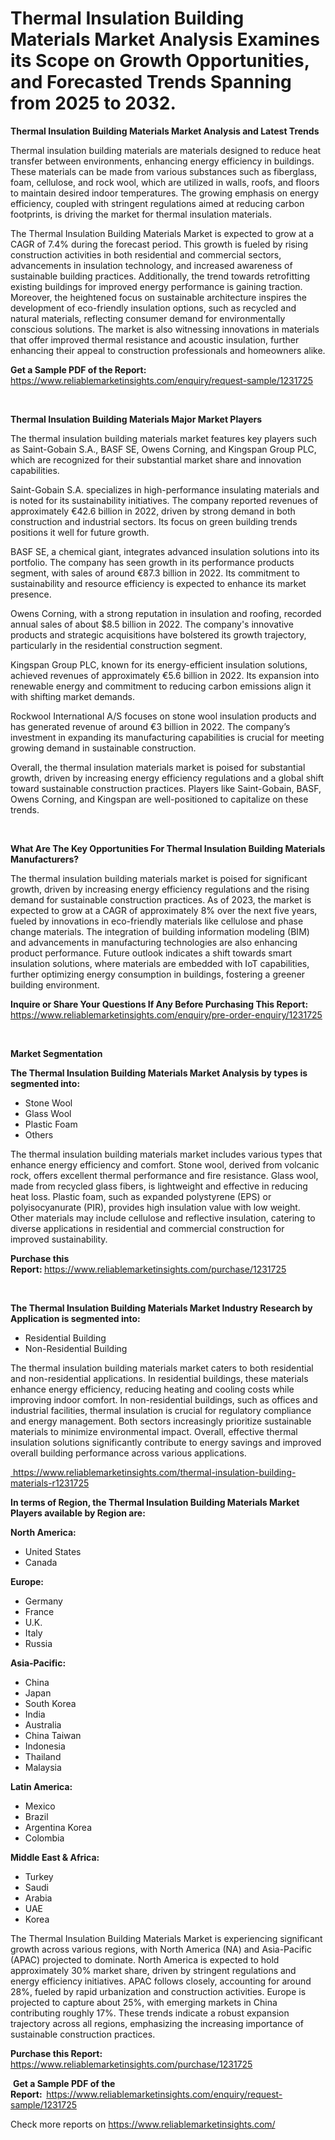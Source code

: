 <p><h1>Thermal Insulation Building Materials Market Analysis Examines its Scope on Growth Opportunities, and Forecasted Trends Spanning from 2025 to 2032.</h1></p><p><strong>Thermal Insulation Building Materials Market Analysis and Latest Trends</strong></p>
<p><p>Thermal insulation building materials are materials designed to reduce heat transfer between environments, enhancing energy efficiency in buildings. These materials can be made from various substances such as fiberglass, foam, cellulose, and rock wool, which are utilized in walls, roofs, and floors to maintain desired indoor temperatures. The growing emphasis on energy efficiency, coupled with stringent regulations aimed at reducing carbon footprints, is driving the market for thermal insulation materials.</p><p>The Thermal Insulation Building Materials Market is expected to grow at a CAGR of 7.4% during the forecast period. This growth is fueled by rising construction activities in both residential and commercial sectors, advancements in insulation technology, and increased awareness of sustainable building practices. Additionally, the trend towards retrofitting existing buildings for improved energy performance is gaining traction. Moreover, the heightened focus on sustainable architecture inspires the development of eco-friendly insulation options, such as recycled and natural materials, reflecting consumer demand for environmentally conscious solutions. The market is also witnessing innovations in materials that offer improved thermal resistance and acoustic insulation, further enhancing their appeal to construction professionals and homeowners alike.</p></p>
<p><strong>Get a Sample PDF of the Report:&nbsp;</strong> <a href="https://www.reliablemarketinsights.com/enquiry/request-sample/1231725?utm_campaign=3014&utm_medium=2&utm_source=Github&utm_content=ia&utm_term=01042025&utm_id=thermal-insulation-building-materials">https://www.reliablemarketinsights.com/enquiry/request-sample/1231725</a></p>
<p>&nbsp;</p>
<p><strong>Thermal Insulation Building Materials Major Market Players</strong></p>
<p><p>The thermal insulation building materials market features key players such as Saint-Gobain S.A., BASF SE, Owens Corning, and Kingspan Group PLC, which are recognized for their substantial market share and innovation capabilities.</p><p>Saint-Gobain S.A. specializes in high-performance insulating materials and is noted for its sustainability initiatives. The company reported revenues of approximately €42.6 billion in 2022, driven by strong demand in both construction and industrial sectors. Its focus on green building trends positions it well for future growth.</p><p>BASF SE, a chemical giant, integrates advanced insulation solutions into its portfolio. The company has seen growth in its performance products segment, with sales of around €87.3 billion in 2022. Its commitment to sustainability and resource efficiency is expected to enhance its market presence.</p><p>Owens Corning, with a strong reputation in insulation and roofing, recorded annual sales of about $8.5 billion in 2022. The company's innovative products and strategic acquisitions have bolstered its growth trajectory, particularly in the residential construction segment.</p><p>Kingspan Group PLC, known for its energy-efficient insulation solutions, achieved revenues of approximately €5.6 billion in 2022. Its expansion into renewable energy and commitment to reducing carbon emissions align it with shifting market demands.</p><p>Rockwool International A/S focuses on stone wool insulation products and has generated revenue of around €3 billion in 2022. The company’s investment in expanding its manufacturing capabilities is crucial for meeting growing demand in sustainable construction.</p><p>Overall, the thermal insulation materials market is poised for substantial growth, driven by increasing energy efficiency regulations and a global shift toward sustainable construction practices. Players like Saint-Gobain, BASF, Owens Corning, and Kingspan are well-positioned to capitalize on these trends.</p></p>
<p>&nbsp;</p>
<p><strong>What Are The Key Opportunities For Thermal Insulation Building Materials Manufacturers?</strong></p>
<p><p>The thermal insulation building materials market is poised for significant growth, driven by increasing energy efficiency regulations and the rising demand for sustainable construction practices. As of 2023, the market is expected to grow at a CAGR of approximately 8% over the next five years, fueled by innovations in eco-friendly materials like cellulose and phase change materials. The integration of building information modeling (BIM) and advancements in manufacturing technologies are also enhancing product performance. Future outlook indicates a shift towards smart insulation solutions, where materials are embedded with IoT capabilities, further optimizing energy consumption in buildings, fostering a greener building environment.</p></p>
<p><strong>Inquire or Share Your Questions If Any Before Purchasing This Report:</strong> <a href="https://www.reliablemarketinsights.com/enquiry/pre-order-enquiry/1231725?utm_campaign=3014&utm_medium=2&utm_source=Github&utm_content=ia&utm_term=01042025&utm_id=thermal-insulation-building-materials">https://www.reliablemarketinsights.com/enquiry/pre-order-enquiry/1231725</a></p>
<p>&nbsp;</p>
<p><strong>Market Segmentation</strong></p>
<p><strong>The Thermal Insulation Building Materials Market Analysis by types is segmented into:</strong></p>
<p><ul><li>Stone Wool</li><li>Glass Wool</li><li>Plastic Foam</li><li>Others</li></ul></p>
<p><p>The thermal insulation building materials market includes various types that enhance energy efficiency and comfort. Stone wool, derived from volcanic rock, offers excellent thermal performance and fire resistance. Glass wool, made from recycled glass fibers, is lightweight and effective in reducing heat loss. Plastic foam, such as expanded polystyrene (EPS) or polyisocyanurate (PIR), provides high insulation value with low weight. Other materials may include cellulose and reflective insulation, catering to diverse applications in residential and commercial construction for improved sustainability.</p></p>
<p><strong>Purchase this Report:&nbsp;</strong><a href="https://www.reliablemarketinsights.com/purchase/1231725?utm_campaign=3014&utm_medium=2&utm_source=Github&utm_content=ia&utm_term=01042025&utm_id=thermal-insulation-building-materials">https://www.reliablemarketinsights.com/purchase/1231725</a></p>
<p>&nbsp;</p>
<p><strong>The Thermal Insulation Building Materials Market Industry Research by Application is segmented into:</strong></p>
<p><ul><li>Residential Building</li><li>Non-Residential Building</li></ul></p>
<p><p>The thermal insulation building materials market caters to both residential and non-residential applications. In residential buildings, these materials enhance energy efficiency, reducing heating and cooling costs while improving indoor comfort. In non-residential buildings, such as offices and industrial facilities, thermal insulation is crucial for regulatory compliance and energy management. Both sectors increasingly prioritize sustainable materials to minimize environmental impact. Overall, effective thermal insulation solutions significantly contribute to energy savings and improved overall building performance across various applications.</p></p>
<p><a href="https://www.reliablemarketinsights.com/thermal-insulation-building-materials-r1231725?utm_campaign=3014&utm_medium=2&utm_source=Github&utm_content=ia&utm_term=01042025&utm_id=thermal-insulation-building-materials">&nbsp;https://www.reliablemarketinsights.com/thermal-insulation-building-materials-r1231725</a></p>
<p><strong>In terms of Region, the Thermal Insulation Building Materials Market Players available by Region are:</strong></p>
<p>
    <p> <strong> North America: </strong>
        <ul>
            <li>United States</li>
            <li>Canada</li>
        </ul>
        </p> 
    <p> <strong> Europe: </strong>
        <ul>
            <li>Germany</li>
            <li>France</li>
            <li>U.K.</li>
            <li>Italy</li>
            <li>Russia</li>
        </ul>
        </p> 
    <p> <strong> Asia-Pacific: </strong>
        <ul>
            <li>China</li>
            <li>Japan</li>
            <li>South Korea</li>
            <li>India</li>
            <li>Australia</li>
            <li>China Taiwan</li>
            <li>Indonesia</li>
            <li>Thailand</li>
            <li>Malaysia</li>
        </ul>
        </p> 
    <p> <strong> Latin America: </strong>
        <ul>
            <li>Mexico</li>
            <li>Brazil</li>
            <li>Argentina Korea</li>
            <li>Colombia</li>
        </ul>
        </p> 
    <p> <strong> Middle East & Africa: </strong>
        <ul>
            <li>Turkey</li>
            <li>Saudi</li>
            <li>Arabia</li>
            <li>UAE</li>
            <li>Korea</li>
        </ul>
    </p>
    </p>
<p><p>The Thermal Insulation Building Materials Market is experiencing significant growth across various regions, with North America (NA) and Asia-Pacific (APAC) projected to dominate. North America is expected to hold approximately 30% market share, driven by stringent regulations and energy efficiency initiatives. APAC follows closely, accounting for around 28%, fueled by rapid urbanization and construction activities. Europe is projected to capture about 25%, with emerging markets in China contributing roughly 17%. These trends indicate a robust expansion trajectory across all regions, emphasizing the increasing importance of sustainable construction practices.</p></p>
<p><strong>Purchase this Report: </strong><a href="https://www.reliablemarketinsights.com/purchase/1231725?utm_campaign=3014&utm_medium=2&utm_source=Github&utm_content=ia&utm_term=01042025&utm_id=thermal-insulation-building-materials">https://www.reliablemarketinsights.com/purchase/1231725</a></p>
<p>&nbsp;<strong>Get a Sample PDF of the Report:&nbsp;&nbsp;</strong><a href="https://www.reliablemarketinsights.com/enquiry/request-sample/1231725?utm_campaign=3014&utm_medium=2&utm_source=Github&utm_content=ia&utm_term=01042025&utm_id=thermal-insulation-building-materials">https://www.reliablemarketinsights.com/enquiry/request-sample/1231725</a></p>
<p><strong></strong></p>
<p>Check more reports on <a href="https://www.reliablemarketinsights.com/?utm_campaign=3014&utm_medium=2&utm_source=Github&utm_content=ia&utm_term=01042025&utm_id=thermal-insulation-building-materials">https://www.reliablemarketinsights.com/</a></p>
